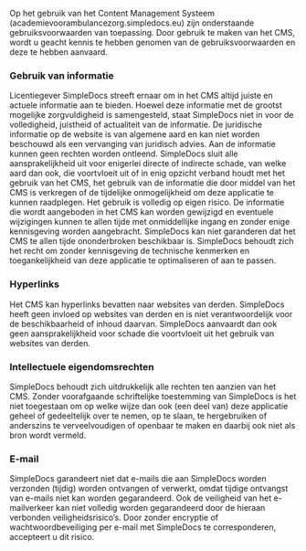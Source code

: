 [comment]: <> ('DISCLAIMER' SHOULD BE AS TITLE)

Op het gebruik van het Content Management Systeem
(academievoorambulancezorg.simpledocs.eu) zijn onderstaande gebruiksvoorwaarden van
toepassing.
Door gebruik te maken van het CMS, wordt u geacht kennis te hebben genomen van de
gebruiksvoorwaarden en deze te hebben aanvaard.

### Gebruik van informatie

Licentiegever SimpleDocs streeft ernaar om in het CMS altijd juiste en actuele informatie aan te
bieden. Hoewel deze informatie met de grootst mogelijke zorgvuldigheid is samengesteld,
staat SimpleDocs niet in voor de volledigheid, juistheid of actualiteit van de informatie. De
juridische informatie op de website is van algemene aard en kan niet worden beschouwd als een
vervanging van juridisch advies. Aan de informatie kunnen geen rechten worden ontleend.
SimpleDocs sluit alle aansprakelijkheid uit voor enigerlei directe of indirecte schade, van welke
aard dan ook, die voortvloeit uit of in enig opzicht verband houdt met het gebruik van het CMS,
het gebruik van de informatie die door middel van het CMS is verkregen of de tijdelijke
onmogelijkheid om deze applicatie te kunnen raadplegen. Het gebruik is volledig op eigen risico.
De informatie die wordt aangeboden in het CMS kan worden gewijzigd en eventuele wijzigingen
kunnen te allen tijde met onmiddellijke ingang en zonder enige kennisgeving worden aangebracht.
SimpleDocs kan niet garanderen dat het CMS te allen tijde ononderbroken beschikbaar is.
SimpleDocs behoudt zich het recht om zonder kennisgeving de technische kenmerken en
toegankelijkheid van deze applicatie te optimaliseren of aan te passen.

### Hyperlinks

Het CMS kan hyperlinks bevatten naar websites van derden. SimpleDocs heeft geen invloed op
websites van derden en is niet verantwoordelijk voor de beschikbaarheid of inhoud
daarvan. SimpleDocs aanvaardt dan ook geen aansprakelijkheid voor schade die voortvloeit uit
het gebruik van websites van derden.

### Intellectuele eigendomsrechten

SimpleDocs behoudt zich uitdrukkelijk alle rechten ten aanzien van het CMS.
Zonder voorafgaande schriftelijke toestemming van SimpleDocs is het niet toegestaan om op
welke wijze dan ook (een deel van) deze applicatie geheel of gedeeltelijk over te nemen, op te
slaan, te hergebruiken of anderszins te verveelvoudigen of openbaar te maken en daarbij ook niet
als bron wordt vermeld.

### E-mail

SimpleDocs garandeert niet dat e-mails die aan SimpleDocs worden verzonden (tijdig) worden
ontvangen of verwerkt, omdat tijdige ontvangst van e-mails niet kan worden gegarandeerd. Ook
de veiligheid van het e-mailverkeer kan niet volledig worden gegarandeerd door de hieraan
verbonden veiligheidsrisico’s. Door zonder encryptie of wachtwoordbeveiliging per e-mail
met SimpleDocs te corresponderen, accepteert u dit risico.